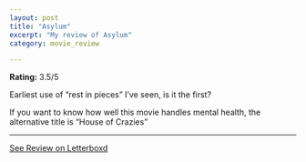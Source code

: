 ```yaml
---
layout: post
title: "Asylum"
excerpt: "My review of Asylum"
category: movie_review

---
```


**Rating:** 3.5/5

Earliest use of “rest in pieces” I’ve seen, is it the first?

If you want to know how well this movie handles mental health, the alternative title is “House of Crazies”

<hr>

[See Review on Letterboxd](https://boxd.it/3u7z1B)
